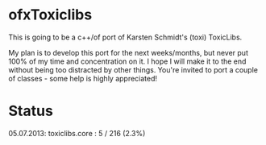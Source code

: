 ofxToxiclibs
============

This is going to be a c++/of port of Karsten Schmidt's (toxi) ToxicLibs. 

My plan is to develop this port for the next weeks/months, but never put 100% of my time and concentration on it. I hope I will make it to the end without being too distracted by other things. You're invited to port a couple of classes - some help is highly appreciated!

Status
======

05.07.2013:
toxiclibs.core : 5 / 216 (2.3%)
